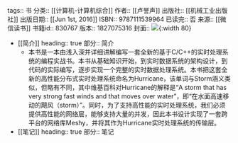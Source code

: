 tags:: 书
分类:: [[计算机-计算机综合]]
作者:: [[卢誉声]]
出版社:: [[机械工业出版社]]
出版日期:: [[Jun 1st, 2016]]
ISBN:: 9787111539964
已读完:: 否
来源:: [[微信读书]]
书籍id:: 830767
版本:: 1827075316
封面:: ![](https://cdn.weread.qq.com/weread/cover/87/YueWen_830767/s_YueWen_830767.jpg){:width 80}

- [[简介]]
  heading:: true
  部分:: 简介
	- 本书是一本由浅入深并详细讲解编写一套全新的基于C/C++的实时处理系统的编程实战书。本书从基础知识开始，到实时数据系统的架构设计，到代码的实际编写，逐步实现一个完整的实时数据处理系统。本书把这套全新的高性能分布式实时处理系统命名为Hurricane，该单词与Storm涵义类似，但略有不同，其中维基百科对Hurricane的解释是“A storm that has very strong fast winds and that moves over water”，即“在水面高速移动的飓风（storm）”。同时，为了支持高性能的实时处理系统，我们必须提供高性能的网络层，能够支持大量的并发，因此本书设计实现了一套跨平台的网络库Meshy，并将其作为Hurricane实时处理系统的传输层。
- [[笔记]]
  heading:: true
  部分:: 笔记